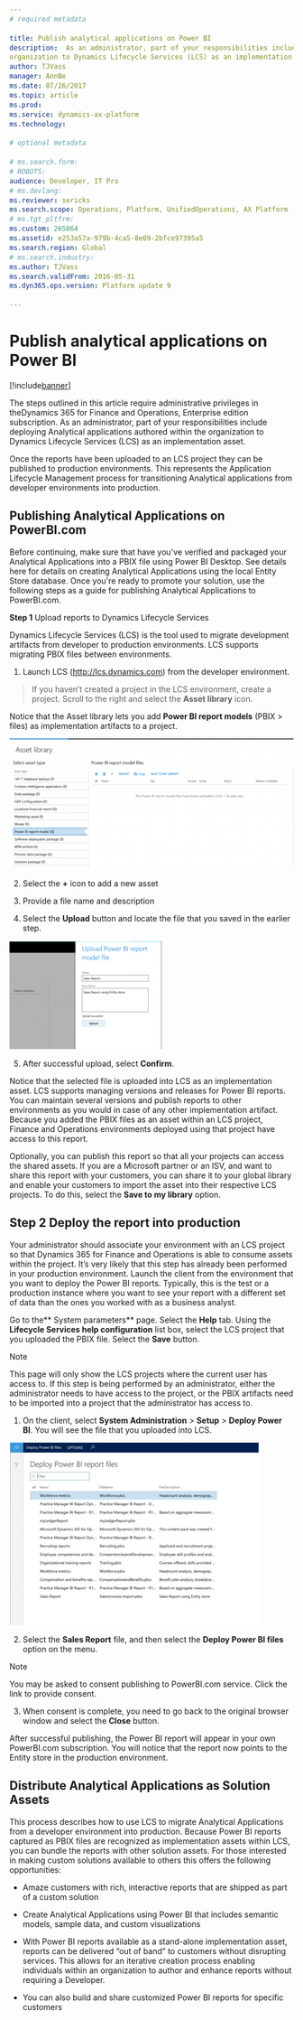 ```yaml
---
# required metadata

title: Publish analytical applications on Power BI 
description:  As an administrator, part of your responsibilities include deploying Analytical applications authored within the
organization to Dynamics Lifecycle Services (LCS) as an implementation asset.
author: TJVass
manager: AnnBe
ms.date: 07/26/2017
ms.topic: article
ms.prod: 
ms.service: dynamics-ax-platform
ms.technology: 

# optional metadata

# ms.search.form: 
# ROBOTS: 
audience: Developer, IT Pro
# ms.devlang: 
ms.reviewer: sericks
ms.search.scope: Operations, Platform, UnifiedOperations, AX Platform
# ms.tgt_pltfrm: 
ms.custom: 265864
ms.assetid: e253a57a-979b-4ca5-8e09-2bfce97395a5
ms.search.region: Global
# ms.search.industry: 
ms.author: TJVass
ms.search.validFrom: 2016-05-31
ms.dyn365.ops.version: Platform update 9

---
```


# Publish analytical applications on Power BI 

[!include[banner](../includes/banner.md)]


The steps outlined in this article require administrative privileges in theDynamics 365 for Finance and Operations, Enterprise edition 
subscription. As an administrator, part of your responsibilities include deploying Analytical applications authored within the
organization to Dynamics Lifecycle Services (LCS) as an implementation asset.

Once the reports have been uploaded to an LCS project they can be published to production environments. This represents the 
Application Lifecycle Management process for transitioning Analytical applications from developer environments into production.

## Publishing Analytical Applications on PowerBI.com

Before continuing, make sure that have you've verified and packaged your Analytical Applications into a PBIX file using Power BI Desktop. See details here for details on creating Analytical Applications using the local Entity Store database. Once you're ready to promote your solution, use the following steps as a guide for publishing Analytical Applications to PowerBI.com.

**Step 1** Upload reports to Dynamics Lifecycle Services

Dynamics Lifecycle Services (LCS) is the tool used to migrate development artifacts from developer to production environments. LCS 
supports migrating PBIX files between environments.


1.  Launch LCS (http://lcs.dynamics.com) from the developer environment.

>   If you haven’t created a project in the LCS environment, create a project.
>   Scroll to the right and select the **Asset library** icon.

Notice that the Asset library lets you add **Power BI report models** (PBIX > files) as implementation artifacts to a project.

![LCS asset library.png](media/asset-library.PNG)

2.  Select the **+** icon to add a new asset

3.  Provide a file name and description

4.  Select the **Upload** button and locate the file that you saved in the earlier step.

![Upload new file](media/upload.PNG)

5.  After successful upload, select **Confirm**.

Notice that the selected file is uploaded into LCS as an implementation asset. LCS supports managing versions and releases for Power BI 
reports. You can maintain several versions and publish reports to other environments as you would in case of any other implementation 
artifact. Because you added the PBIX files as an asset within an LCS project, Finance and Operations environments deployed using that
project have access to this report.

Optionally, you can publish this report so that all your projects can access the shared assets. If you are a Microsoft partner or an ISV, and want to share this report with your customers, you can share it to your global library and enable your customers to import the asset into their respective LCS projects. To do this, select the **Save to my library** option.

## Step 2 Deploy the report into production

Your administrator should associate your environment with an LCS project so that Dynamics 365 for Finance and Operations is able to 
consume assets within the project. It’s very likely that this step has already been performed in your production environment.
Launch the client from the environment that you want to deploy the Power BI reports. Typically, this is the test or a production 
instance where you want to see your report with a different set of data than the ones you worked with as a business analyst. 

Go to the\*\* System parameters\*\* page. Select the **Help** tab. Using the **Lifecycle Services help configuration** list box, 
select the LCS project that you uploaded the PBIX file. Select the **Save** button. 

> [!NOTE] 
> This page will only show the LCS projects where the current user has access to. If this step is being performed by an 
administrator, either the administrator needs to have access to the project, or the PBIX artifacts need to be imported into a project 
that the administrator has access to.

1.  On the client, select **System Administration** \> **Setup** \> **Deploy     Power BI**. You will see the file that you uploaded 
into LCS.

![Deploy Power BI](media/deploy.PNG)

2.  Select the **Sales Report** file, and then select the **Deploy Power BI files** option on the menu.

> [!NOTE] 
> You may be asked to consent publishing to PowerBI.com service. Click the link to provide consent.

3.  When consent is complete, you need to go back to the original browser window and select the **Close** button.

After successful publishing, the Power BI report will appear in your own PowerBI.com subscription. You will notice that the report 
now points to the Entity store in the production environment.

## Distribute Analytical Applications as Solution Assets

This process describes how to use LCS to migrate Analytical Applications from a developer environment into production. 
Because Power BI reports captured as PBIX files are recognized as implementation assets within LCS, you can bundle the reports with 
other solution assets. For those interested in making custom solutions available to others this offers the following opportunities:

-   Amaze customers with rich, interactive reports that are shipped as part of a custom solution

-   Create Analytical Applications using Power BI that includes semantic models, sample data, and custom visualizations

-   With Power BI reports available as a stand-alone implementation asset, reports can be delivered “out of band” to customers without 
disrupting services. This allows for an iterative creation process enabling individuals within an organization to author and enhance 
reports without requiring a Developer.

-   You can also build and share customized Power BI reports for specific customers
